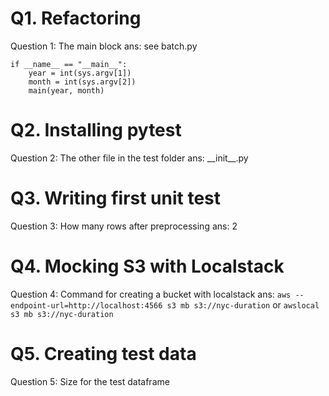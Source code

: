 # Q1. Refactoring
Question 1: The main block 
ans: see batch.py
```
if __name__ == "__main__":
    year = int(sys.argv[1])
    month = int(sys.argv[2])
    main(year, month)
```

# Q2. Installing pytest
Question 2: The other file in the test folder 
ans: \_\_init__.py

# Q3. Writing first unit test
Question 3: How many rows after preprocessing 
ans: 2

# Q4. Mocking S3 with Localstack
Question 4: Command for creating a bucket with localstack
ans: ```aws --endpoint-url=http://localhost:4566 s3 mb s3://nyc-duration``` or ```awslocal s3 mb s3://nyc-duration```

# Q5. Creating test data
Question 5: Size for the test dataframe
